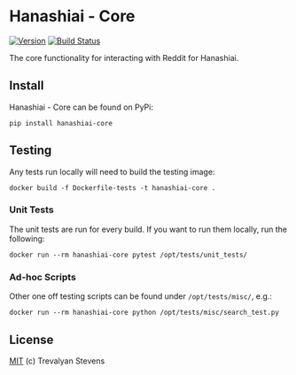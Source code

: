 # Hanashiai - Core

[![Version](https://img.shields.io/badge/version-0.5.0-brightgreen.svg)](https://github.com/VesnaBrucoms/hanashiai-core)
[![Build Status](https://travis-ci.org/VesnaBrucoms/hanashiai-core.svg?branch=master)](https://travis-ci.org/VesnaBrucoms/hanashiai-core)

The core functionality for interacting with Reddit for Hanashiai.

## Install

Hanashiai - Core can be found on PyPi:

```
pip install hanashiai-core
```

## Testing

Any tests run locally will need to build the testing image:

```
docker build -f Dockerfile-tests -t hanashiai-core .
```

### Unit Tests

The unit tests are run for every build. If you want to run them locally, run the following:

```
docker run --rm hanashiai-core pytest /opt/tests/unit_tests/
```

### Ad-hoc Scripts

Other one off testing scripts can be found under `/opt/tests/misc/`, e.g.:

```
docker run --rm hanashiai-core python /opt/tests/misc/search_test.py
```

## License

[MIT](LICENSE) (c) Trevalyan Stevens